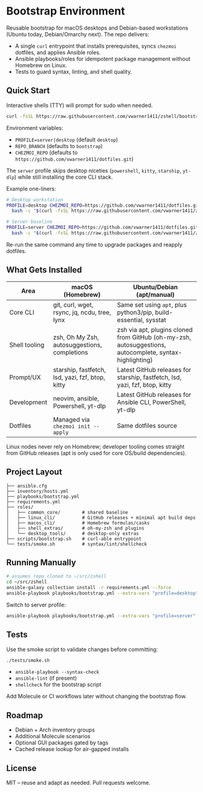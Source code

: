 # Bootstrap Environment

Reusable bootstrap for macOS desktops and Debian-based workstations (Ubuntu today, Debian/Omarchy next). The repo delivers:

- A single `curl` entrypoint that installs prerequisites, syncs `chezmoi` dotfiles, and applies Ansible roles.
- Ansible playbooks/roles for idempotent package management without Homebrew on Linux.
- Tests to guard syntax, linting, and shell quality.

## Quick Start

Interactive shells (TTY) will prompt for sudo when needed.

```bash
curl -fsSL https://raw.githubusercontent.com/vwarner1411/zshell/bootstrap/scripts/bootstrap.sh | bash
```

Environment variables:

- `PROFILE=server|desktop` (default `desktop`)
- `REPO_BRANCH` (defaults to `bootstrap`)
- `CHEZMOI_REPO` (defaults to `https://github.com/vwarner1411/dotfiles.git`)

The `server` profile skips desktop niceties (`powershell`, `kitty`, `starship`, `yt-dlp`) while still installing the core CLI stack.

Example one-liners:

```bash
# Desktop workstation
PROFILE=desktop CHEZMOI_REPO=https://github.com/vwarner1411/dotfiles.git \
  bash -c "$(curl -fsSL https://raw.githubusercontent.com/vwarner1411/zshell/bootstrap/scripts/bootstrap.sh)"

# Server baseline
PROFILE=server CHEZMOI_REPO=https://github.com/vwarner1411/dotfiles.git \
  bash -c "$(curl -fsSL https://raw.githubusercontent.com/vwarner1411/zshell/bootstrap/scripts/bootstrap.sh)"
```

Re-run the same command any time to upgrade packages and reapply dotfiles.

## What Gets Installed

| Area                | macOS (Homebrew)                              | Ubuntu/Debian (apt/manual)                                        |
|---------------------|-----------------------------------------------|-------------------------------------------------------------------|
| Core CLI            | git, curl, wget, rsync, jq, ncdu, tree, lynx  | Same set using `apt`, plus python3/pip, build-essential, sysstat  |
| Shell tooling       | zsh, Oh My Zsh, autosuggestions, completions  | zsh via apt, plugins cloned from GitHub (oh-my-zsh, autosuggestions, autocomplete, syntax-highlighting) |
| Prompt/UX           | starship, fastfetch, lsd, yazi, fzf, btop, kitty | Latest GitHub releases for starship, fastfetch, lsd, yazi, fzf, btop, kitty |
| Development         | neovim, ansible, Powershell, yt-dlp           | Latest GitHub releases for Ansible CLI, PowerShell, yt-dlp        |
| Dotfiles            | Managed via `chezmoi init --apply`            | Same dotfiles source                                              |

Linux nodes never rely on Homebrew; developer tooling comes straight from GitHub releases (apt is only used for core OS/build dependencies).

## Project Layout

```
├── ansible.cfg
├── inventory/hosts.yml
├── playbooks/bootstrap.yml
├── requirements.yml
├── roles/
│   ├── common_core/        # shared baseline
│   ├── linux_cli/          # GitHub releases + minimal apt build deps
│   ├── macos_cli/          # Homebrew formulas/casks
│   ├── shell_extras/       # oh-my-zsh and plugins
│   └── desktop_tools/      # desktop-only extras
├── scripts/bootstrap.sh    # curl-able entrypoint
└── tests/smoke.sh          # syntax/lint/shellcheck
```

## Running Manually

```bash
# assumes repo cloned to ~/src/zshell
cd ~/src/zshell
ansible-galaxy collection install -r requirements.yml --force
ansible-playbook playbooks/bootstrap.yml --extra-vars "profile=desktop" --ask-become-pass
```

Switch to server profile:

```bash
ansible-playbook playbooks/bootstrap.yml --extra-vars "profile=server" --ask-become-pass
```

## Tests

Use the smoke script to validate changes before committing:

```bash
./tests/smoke.sh
```

- `ansible-playbook --syntax-check`
- `ansible-lint` (if present)
- `shellcheck` for the bootstrap script

Add Molecule or CI workflows later without changing the bootstrap flow.

## Roadmap

- Debian + Arch inventory groups
- Additional Molecule scenarios
- Optional GUI packages gated by tags
- Cached release lookup for air-gapped installs

## License

MIT – reuse and adapt as needed. Pull requests welcome.
